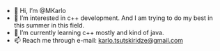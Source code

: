 - 👋 Hi, I’m @MKarlo
- 👀 I’m interested in c++ development. And I am trying to do my best in this summer in this field.
- 🌱 I’m currently learning c++ mostly and kind of java.
- 📫 Reach me through e-mail: karlo.tsutskiridze@gmail.com


